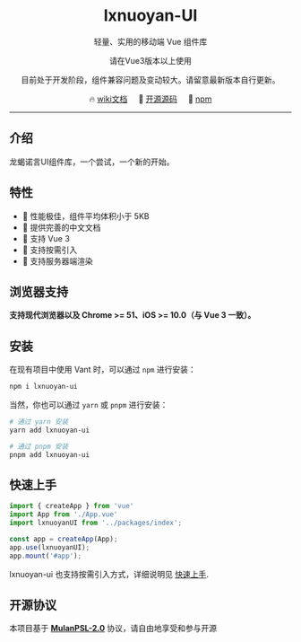 <!--
 * @Author: 
 * @Date: 2021-12-03 14:13:34
 * @LastEditTime: 2021-12-29 11:00:55
 * @LastEditors: tanhaolong
 * @Descripttion: 
-->
<h1 align="center">lxnuoyan-UI </h1>
<p align="center">轻量、实用的移动端 Vue 组件库</p> 
<p align="center">请在Vue3版本以上使用</p>


<p align="center">目前处于开发阶段，组件兼容问题及变动较大。请留意最新版本自行更新。</p>
<p align="center">
  🔥 <a href="https://gitee.com/tanhaolong/lxnuoyan-ui/wikis/%E4%BB%8B%E7%BB%8D">wiki文档</a>
  &nbsp;
  &nbsp;
  🚀 <a href="https://gitee.com/tanhaolong/lxnuoyan-ui" target="_blank">开源源码</a>
  &nbsp;
  &nbsp;
  🌈 <a href="https://www.npmjs.com/package/lxnuoyan-ui" target="_blank">npm</a>
</p>

---

## 介绍
龙蝎诺言UI组件库，一个尝试，一个新的开始。


## 特性

- 🚀 性能极佳，组件平均体积小于 5KB
- 📖 提供完善的中文文档
- 🍭 支持 Vue 3
- 🍭 支持按需引入
- 🍭 支持服务器端渲染


## 浏览器支持

**支持现代浏览器以及 Chrome >= 51、iOS >= 10.0（与 Vue 3 一致）。**


## 安装
在现有项目中使用 Vant 时，可以通过 `npm` 进行安装：
```bash
npm i lxnuoyan-ui
```
当然，你也可以通过 `yarn` 或 `pnpm` 进行安装：
```bash
# 通过 yarn 安装
yarn add lxnuoyan-ui

# 通过 pnpm 安装
pnpm add lxnuoyan-ui
```

## 快速上手

```js
import { createApp } from 'vue'
import App from './App.vue'
import lxnuoyanUI from '../packages/index';

const app = createApp(App);
app.use(lxnuoyanUI);
app.mount('#app');
```
lxnuoyan-ui 也支持按需引入方式，详细说明见 [快速上手](https://gitee.com/tanhaolong/lxnuoyan-ui/wikis/%E5%BF%AB%E9%80%9F%E4%B8%8A%E6%89%8B/%E5%A6%82%E4%BD%95%E4%BD%BF%E7%94%A8).

## 开源协议

本项目基于 **[MulanPSL-2.0](http://license.coscl.org.cn/MulanPSL2/)** 协议，请自由地享受和参与开源
